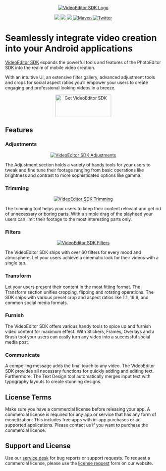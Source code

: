 <!-- ------------------------------------------------------- --|
 |-- ------------------------------------------------------- --|
 |-- ----This file is automatically generated by grovvy.---- --|
 |-- Do not modify this file -- YOUR CHANGES WILL BE ERASED! --|
 |-- ------------------------------------------------------- --|
 |-- ------------------------------------------------------- -->
<p align="center">
    <a target="_blank" href="https://www.videoeditorsdk.com/?utm_campaign=Projects&utm_source=Github&utm_medium=VESDK&utm_content=Android"><img src="https://static.photoeditorsdk.com/vesdk/vesdk-logo-s.svg" alt="VideoEditor SDK Logo"/></a>
</p>
<p align="center">
  <a href="http://developer.android.com/guide/topics/manifest/uses-sdk-element.html#ApiLevels">
    <img src="https://img.shields.io/badge/MIN_SDK-18-B8D529.svg?style=flat">
    <img src="https://img.shields.io/badge/BUILD_SDK-29-92D230.svg?style=flat">
  </a>
  <a href="https://www.photoeditorsdk.com/documentation/android/getting-started">
    <img src="https://img.shields.io/badge/platform-android-2DC25C.svg?style=flat">
  </a>
  <a href="https://artifactory.img.ly/artifactory/imgly/ly/img/android/pesdk/">
    <img src="https://img.shields.io/badge/VERSION-8.1.0-007ec6.svg?style=flat" alt="Maven">
  </a>
  <a href="http://twitter.com/PhotoEditorSDK">
    <img src="https://img.shields.io/badge/twitter-@PhotoEditorSDK-8646E2.svg?style=flat" alt="Twitter">
  </a>
</p>


# Seamlessly integrate video creation into your Android applications
[VideoEditor SDK](https://videoeditorsdk.com/?utm_campaign=Projects&utm_source=Github&utm_medium=VESDK&utm_content=Android) expands the powerful tools and features of the PhotoEditor SDK into the realm of mobile video creation.

With an intuitive UI, an extensive filter gallery, advanced adjustment tools and crops for social aspect ratios you’ll empower your users to create engaging and professional looking videos in a breeze.
  
<p align="center">
    <a target="_blank" href="https://account.photoeditorsdk.com/pricing?product=vesdk&?utm_campaign=Projects&utm_source=Github&utm_medium=VESDK&utm_content=Android"><img src="https://github.com/imgly/vesdk-android-demo/blob/master/CTA.png" alt="Get VideoEditor SDK" width="180" height="72" border="0" /></a>
</p>
<p align="center"> 


## Features

### Adjustments

<p align="center">
    <a target="_blank" href="https://www.videoeditorsdk.com/?utm_campaign=Projects&utm_source=Github&utm_medium=VESDK&utm_content=Android"><img src="https://video.photoeditorsdk.com/assets/img/feature-adjustments.png" alt="VideoEditor SDK Adjustments"/></a>
</p>
<p align="center">

The Adjustment section holds a variety of handy tools for your users to tweak and fine tune their footage ranging from basic operations like brightness and contrast to more sophisticated options like gamma.

### Trimming

<p align="center">
    <a target="_blank" href="https://www.videoeditorsdk.com/?utm_campaign=Projects&utm_source=Github&utm_medium=VESDK&utm_content=Android"><img src="https://video.photoeditorsdk.com/assets/img/feature-trimming.png" alt="VideoEditor SDK Trimming"/></a>
</p>
<p align="center">

The trimming tool helps your users to keep their content relevant and get rid of unnecessary or boring parts. With a simple drag of the playhead your users can limit their footage to the most interesting parts only.

### Filters

<p align="center">
    <a target="_blank" href="https://www.videoeditorsdk.com/?utm_campaign=Projects&utm_source=Github&utm_medium=VESDK&utm_content=Android"><img src="https://video.photoeditorsdk.com/assets/img/feature-filters.png" alt="VideoEditor SDK Filters"/></a>
</p>
<p align="center">

The VideoEditor SDK ships with over 60 filters for every mood and atmosphere. Let your users achieve a cinematic look for their videos with a single tap.

### Transform

Let your users present their content in the most fitting format. The Transform section unifies cropping, flipping and rotating operations. The SDK ships with various preset crop and aspect ratios like 1:1, 16:9, and common social media formats.

### Furnish

The VideoEditor SDK offers various handy tools to spice up and furnish video content for maximum effect. With Stickers, Frames, Overlays and a Brush tool your users can easily turn any video into a successful social media post.

### Communicate

A compelling message adds the final touch to any video. The VideoEditor SDK provides all necessary functions for quickly adding and editing text. Furthermore: The Text Design tool automatically merges input text with typography layouts to create stunning designs.

## License Terms
Make sure you have a commercial license before releasing your app. A commercial license is required for any app or service that has any form of monetization: This includes free apps with in-app purchases or ad supported applications. Please contact us if you want to purchase the commercial license.

## Support and License
Use our [service desk](https://support.videoeditorsdk.com) for bug reports or support requests. To request a commercial license, please use the [license request](https://account.photoeditorsdk.com/pricing?product=vesdk&?utm_campaign=Projects&utm_source=Github&utm_medium=VESDK&utm_content=Android) form on our website.
